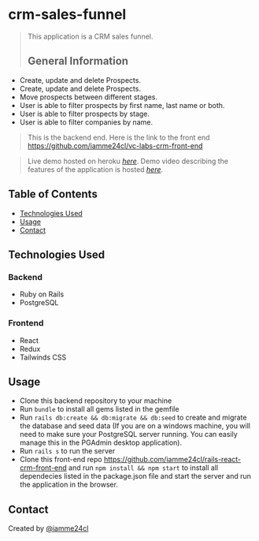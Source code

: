 # crm-sales-funnel
> This application is a CRM sales funnel.
> ## General Information
- Create, update and delete Prospects.
- Create, update and delete Prospects.
- Move prospects between different stages.
- User is able to filter prospects by first name, last name or both.
- User is able to filter prospects by stage.
- User is able to filter companies by name.

> This is the backend end. Here is the link to the front end https://github.com/iamme24cl/vc-labs-crm-front-end

> Live demo hosted on heroku [_here_](https://vc-labs-crm-sales-funnel.netlify.app/). 
> Demo video describing the features of the application is hosted [_here_](https://www.loom.com/share/f7259cc7a8874dd3af64b6c57cbd8dec).

## Table of Contents
* [Technologies Used](#technologies-used)
* [Usage](#usage)
* [Contact](#contact)

## Technologies Used
### Backend 
* Ruby on Rails
* PostgreSQL
### Frontend
* React
* Redux
* Tailwinds CSS

## Usage
* Clone this backend repository to your machine 
* Run `bundle` to install all gems listed in the gemfile
* Run `rails db:create && db:migrate && db:seed` to create and migrate the database and seed data (If you are on a windows machine, you will need to make sure your PostgreSQL server running. You can easily manage this in the PGAdmin desktop application).
* Run `rails s` to run the server
* Clone this front-end repo https://github.com/iamme24cl/rails-react-crm-front-end and run `npm install && npm start` to install all dependecies listed in the package.json file and start the server and run the application in the browser.


## Contact
Created by [@iamme24cl](https://github.com/iamme24cl) 
